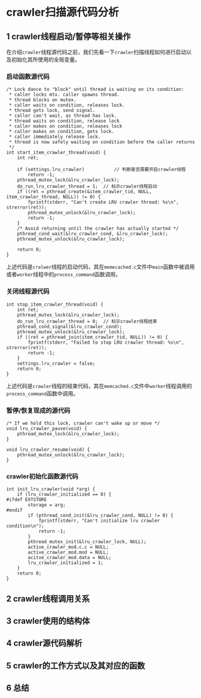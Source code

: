 crawler扫描源代码分析
==================================
1 crawler线程启动/暂停等相关操作
-----------------------------------------
在介绍`crawler`线程源代码之前，我们先看一下`crawler`扫描线程如何进行启动以及初始化其所使用的全局变量。

### 启动函数源代码
```
/* Lock dance to "block" until thread is waiting on its condition:
 * caller locks mtx. caller spawns thread.
 * thread blocks on mutex.
 * caller waits on condition, releases lock.
 * thread gets lock, send signal.
 * caller can't wait, as thread has lock.
 * thread waits on condition, release lock
 * caller makes on condition, releases lock
 * caller makes on condition, gets lock.
 * caller immediately release lock.
 * thread is now safely waiting on condition before the caller returns
 */
int start_item_crawler_thread(void) {
	int ret;
	
	if (settings.lru_crawler)			// 判断是否需要开启crawler线程
		return -1;
	pthread_mutex_lock(&lru_crawler_lock);
	do_run_lru_crawler_thread = 1;	// 标示crawler线程启动
	if ((ret = pthread_create(&item_crawler_tid, NULL, item_crawler_thread, NULL)) != 0) {
		fprintf(stderr, "Can't create LRU crawler thread: %s\n", strerror(ret));
		pthread_mutex_unlock(&lru_crawler_lock);
		return -1;
	}
	/* Avoid returning until the crawler has actually started */
	pthread_cond_wait(&lru_crawler_cond, &lru_crawler_lock);
	pthread_mutex_unlock(&lru_crawler_lock);
	
	return 0;
}
```
上述代码是`cralwer`线程的启动代码，其在`memecached.c`文件中`main`函数中被调用或者`worker`线程中的`process_command`函数调用。

### 关闭线程源代码
```
int stop_item_crawler_thread(void) {
	int ret;
	pthread_mutex_lock(&lru_crawler_lock);
	do_run_lru_crawler_thread = 0;	// 标示crawler线程结束
	pthread_cond_signal(&lru_crawler_cond);
	pthread_mutex_unlock(&lru_crawler_lock);
	if ((ret = pthread_join(item_crawler_tid, NULL)) != 0) {
		fprintf(stderr, "Failed to stop LRU crawler thread: %s\n", strerror(ret));
		return -1;
	}
	settings.lru_crawler = false;
	return 0;
}
```
上述代码是`crawler`线程的结束代码，其在`memcached.c`文件中`worker`线程调用的`process_command`函数中调用。

### 暂停/恢复现成的源代码
```
/* If we hold this lock, crawler can't wake up or move */
void lru_crawler_pause(void) {
	pthread_mutex_lock(&lru_crawler_lock);
}

void lru_crawler_resume(void) {
	pthread_mutex_unlock(&lru_crawler_lock);
}
```

### crawler初始化函数源代码
```
int init_lru_crawler(void *arg) {
	if (lru_crawler_initialized == 0) {
#ifdef EXTSTORE
		storage = arg;
#endif
		if (pthread_cond_init(&lru_crawler_cond, NULL) != 0) {
			fprintf(stderr, "Can't initialize lru crawler condition\n");
			return -1;
		}
		pthread_mutex_init(&lru_crawler_lock, NULL);
		active_crawler_mod.c.c = NULL;
		active_crawler_mod.mod = NULL;
		acitve_crawler_mod.data = NULL;
		lru_crawler_initialized = 1;
	}
	return 0;
}
```


2 crawler线程调用关系
-----------------------------------------
3 crawler使用的结构体
-----------------------------------------
4 crawler源代码解析
-----------------------------------------
5 crawler的工作方式以及其对应的函数
-----------------------------------------
6 总结
-----------------------------------------